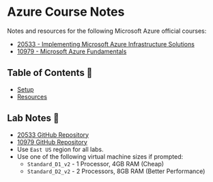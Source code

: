 # Azure Course Notes

Notes and resources for the following Microsoft Azure official courses:

* [20533 - Implementing Microsoft Azure Infrastructure Solutions](https://www.microsoft.com/en-au/learning/course.aspx?cid=20533)
* [10979 - Microsoft Azure Fundamentals](https://www.microsoft.com/en-au/learning/course.aspx?cid=10979)

## Table of Contents 📄

* [Setup](/Azure/Setup.md)
* [Resources](/Azure/Resources.md)

## Lab Notes 🔬

* [20533 GitHub Repository](https://github.com/MicrosoftLearning/20533-ImplementingMicrosoftAzureInfrastructureSolutions)
* [10979 GitHub Repository](https://github.com/MicrosoftLearning/10979-MicrosoftAzureFundamentals)
* Use `East US` region for all labs.
* Use one of the following virtual machine sizes if prompted:
  * `Standard_D1_v2` - 1 Processor, 4GB RAM (Cheap)
  * `Standard_D2_v2` - 2 Processors, 8GB RAM (Better Performance)
